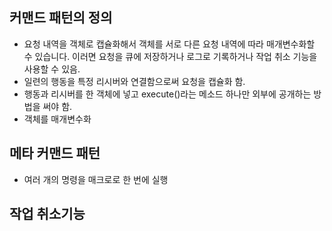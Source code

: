 ## 커맨드 패턴의 정의
- 요청 내역을 객체로 캡슐화해서 객체를 서로 다른 요청 내역에 따라 매개변수화할 수 있습니다. 이러면 요청을 큐에 저장하거나 로그로 기록하거나 작업 취소 기능을 사용할 수 있음.
- 일련의 행동을 특정 리시버와 연결함으로써 요청을 캡슐화 함.
- 행동과 리시버를 한 객체에 넣고 execute()라는 메소드 하나만 외부에 공개하는 방법을 써야 함.
- 객체를 매개변수화

## 메타 커맨드 패턴
- 여러 개의 명령을 매크로로 한 번에 실행

## 작업 취소기능 